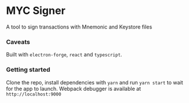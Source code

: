 # MYC Signer

A tool to sign transactions with Mnemonic and Keystore files

### Caveats

Built with `electron-forge`, `react` and `typescript`.

### Getting started

Clone the repo, install dependencies with `yarn` and run `yarn start` to wait for the app to launch.
Webpack debugger is available at `http://localhost:9000`
